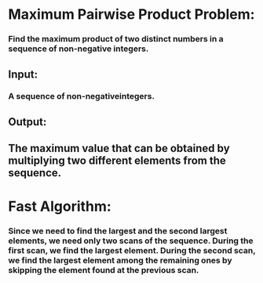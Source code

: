 # Maximum Pairwise Product Problem:
### Find the maximum product of two distinct numbers in a sequence of non-negative integers.
## Input: 
### A sequence of non-negativeintegers.
## Output: 
## The maximum value that can be obtained by multiplying two different elements from the sequence.

# Fast Algorithm:
### Since we need to find the largest and the second largest elements, we need only two scans of the sequence. During the first scan, we find the largest element. During the second scan, we find the largest element among the remaining ones by skipping the element found at the previous scan.
